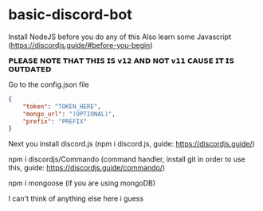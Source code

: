 # basic-discord-bot

Install NodeJS before you do any of this
Also learn some Javascript (https://discordjs.guide/#before-you-begin)

𝗣𝗟𝗘𝗔𝗦𝗘 𝗡𝗢𝗧𝗘 𝗧𝗛𝗔𝗧 𝗧𝗛𝗜𝗦 𝗜𝗦 𝘃𝟭𝟮 𝗔𝗡𝗗 𝗡𝗢𝗧 𝘃𝟭𝟭 𝗖𝗔𝗨𝗦𝗘 𝗜𝗧 𝗜𝗦 𝗢𝗨𝗧𝗗𝗔𝗧𝗘𝗗

Go to the config.json file

```json
{
    "token": "TOKEN_HERE",
    "mongo_url": "(OPTIONAL)",
    "prefix": "PREFIX"
}
```

Next you install discord.js (npm i discord.js, guide: https://discordjs.guide/)

npm i discordjs/Commando (command handler, install git in order to use this, guide: https://discordjs.guide/commando/)

npm i mongoose (if you are using mongoDB)

I can't think of anything else here i guess